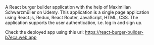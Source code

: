 A React burger builder application with the help of Maximilian Schwarzmüller on Udemy. This application is a single page application using React.js, Redux, React Router, JavaScript, HTML, CSS. The application supports the user authentication, i.e. log in and sign up.

Check the deployed app using this url: https://react-burger-builder-b7eca.web.app
